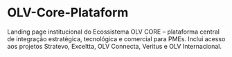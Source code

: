 # OLV-Core-Plataform
Landing page institucional do Ecossistema OLV CORE – plataforma central de integração estratégica, tecnológica e comercial para PMEs. Inclui acesso aos projetos Stratevo, Exceltta, OLV Connecta, Veritus e OLV Internacional.
